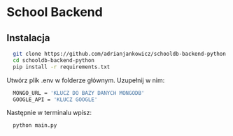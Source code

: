 ﻿
# School Backend


## Instalacja


```bash
  git clone https://github.com/adrianjankowicz/schooldb-backend-python.git
  cd schooldb-backend-python
  pip install -r requirements.txt
```

Utwórz plik .env w folderze głównym. Uzupełnij w nim:
```bash
  MONGO_URL = 'KLUCZ DO BAZY DANYCH MONGODB'
  GOOGLE_API = 'KLUCZ GOOGLE'
```
Następnie w terminalu wpisz:
```bash
  python main.py 
```
